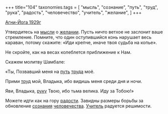 +++
title="104"
taxonomies.tags = [
 "мысль",
 "сознание",
 "путь",
 "труд",
 "рука",
 "радость",
 "человечество",
 "учитель",
 "желание",
]
+++

[Агни-Йога 1929г](/agni/1929)

Утвердитесь на [мысли](/tags/мысль) о [желании](/tags/желание). Пусть ничто ветхое не заслонит ваше стремление. Помните, что один оступившийся конь нарушает весь караван, потому скажите: «Иди крепче, иначе твоя судьба на копье».   

Не скройте, как на весах колеблется приближение к Нам.   

Скажем молитву Шамбале:   

«Ты, Позвавший меня на [путь](/tags/путь) [труда](/tags/желание) моё.   

Прими [труд](/tags/труд) мой, Владыка, ибо видишь меня среди дня и ночи.   

Яви, Владыка, [руку](/tags/рука) Твою, ибо тьма велика. Иду за Тобою!»   

Можете идти как на гору [радости](/tags/радость). Завидны размеры борьбы за обновление [сознания](/tags/сознание) [человечества](/tags/человечество). [Учитель](/tags/учитель) радуется решимости.